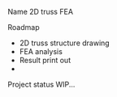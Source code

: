 Name
2D truss FEA

Roadmap
- 2D truss structure drawing
- FEA analysis
- Result print out
- 

Project status
WIP...